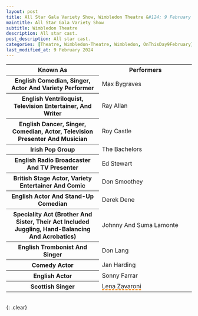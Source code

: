 ```yaml
---
layout: post
title: All Star Gala Variety Show, Wimbledon Theatre &#124; 9 February 1975
maintitle: All Star Gala Variety Show
subtitle: Wimbledon Theatre
description: All star cast.
post_description: All star cast.
categories: [Theatre, Wimbledon-Theatre, Wimbledon, OnThisDay9February]
last_modified_at: 9 February 2024
---
```


<table style="text-transform:capitalize;">
<tr id="infobox1"><th>Known As</th><th>Performers</th></tr>
<tr><th style="width:50%;">English comedian, singer, actor and variety performer</th><td style="width:50%;">Max Bygraves</td></tr>
<tr><th>English ventriloquist, television entertainer, and writer</th><td>Ray Allan</td></tr>
<tr><th>English dancer, singer, comedian, actor, television presenter and musician</th><td>Roy Castle</td></tr>
<tr><th>Irish Pop Group</th><td>The Bachelors</td></tr>
<tr><th>English Radio Broadcaster And TV Presenter</th><td>Ed Stewart</td></tr>
<tr><th>British Stage Actor, Variety Entertainer And Comic</th><td>Don Smoothey</td></tr>
<tr><th>English Actor And stand-up Comedian</th><td>Derek Dene</td></tr>
<tr><th>Speciality Act (Brother and sister, their act included juggling, hand-balancing and acrobatics)</th><td>Johnny and Suma Lamonte</td></tr>
<tr><th>English Trombonist And Singer</th><td>Don Lang</td></tr>
<tr><th>Comedy Actor</th><td>Jan Harding</td></tr>
<tr><th>English Actor</th><td>Sonny Farrar</td></tr>
<tr><th>Scottish Singer</th><td><span style="text-decoration: underline dashed darkorange 3px;">Lena Zavaroni</span></td></tr>
</table>

<br />{: .clear}

